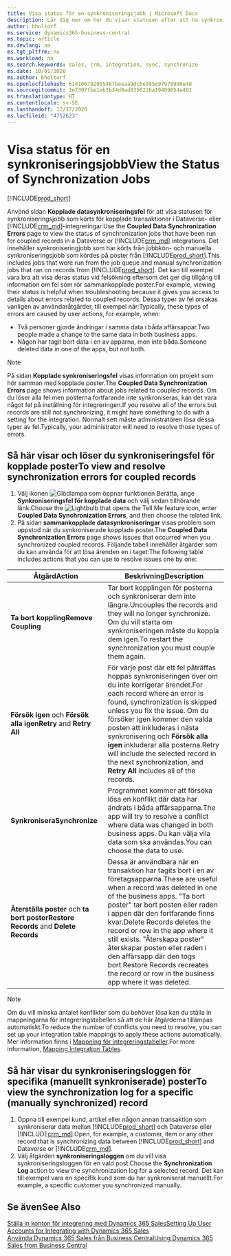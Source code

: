 ```yaml
---
title: Visa status för en synkroniseringsjobb | Microsoft Docs
description: Lär dig mer om hur du visar statusen efter att ha synkroniserat kopplade poster.
author: bholtorf
ms.service: dynamics365-business-central
ms.topic: article
ms.devlang: na
ms.tgt_pltfrm: na
ms.workload: na
ms.search.keywords: sales, crm, integration, sync, synchronize
ms.date: 10/01/2020
ms.author: bholtorf
ms.openlocfilehash: 614106792985487beeaa9dc6e995e97970996e48
ms.sourcegitcommit: 2e7307fbe1eb3b34d0ad9356226a19409054a402
ms.translationtype: HT
ms.contentlocale: sv-SE
ms.lasthandoff: 12/17/2020
ms.locfileid: "4752623"
---
```

# <a name="view-the-status-of-synchronization-jobs"></a><span data-ttu-id="e7634-103">Visa status för en synkroniseringsjobb</span><span class="sxs-lookup"><span data-stu-id="e7634-103">View the Status of Synchronization Jobs</span></span>
[!INCLUDE[prod_short](includes/cc_data_platform_banner.md)]

<span data-ttu-id="e7634-104">Anvönd sidan **Kopplade datasynkroniseringsfel** för att visa statusen för synkroniseringsjobb som körts för kopplade transaktioner i Dataverse- eller [!INCLUDE[crm_md](includes/crm_md.md)]-integreringar.</span><span class="sxs-lookup"><span data-stu-id="e7634-104">Use the **Coupled Data Synchronization Errors** page to view the status of synchronization jobs that have been run for coupled records in a Dataverse or [!INCLUDE[crm_md](includes/crm_md.md)] integrations.</span></span> <span data-ttu-id="e7634-105">Det innehåller synkroniseringjobb som har körts från jobbkön- och manuella synkroniseringsjobb som kördes på poster från [!INCLUDE[prod_short](includes/prod_short.md)].</span><span class="sxs-lookup"><span data-stu-id="e7634-105">This includes jobs that were run from the job queue and manual synchronization jobs that ran on records from [!INCLUDE[prod_short](includes/prod_short.md)].</span></span> <span data-ttu-id="e7634-106">Det kan till exempel vara bra att visa deras status vid felsökning eftersom det ger dig tillgång till information om fel som rör sammankopplade poster.</span><span class="sxs-lookup"><span data-stu-id="e7634-106">For example, viewing their status is helpful when troubleshooting because it gives you access to details about errors related to coupled records.</span></span> <span data-ttu-id="e7634-107">Dessa typer av fel orsakas vanligen av användaråtgärder, till exempel när:</span><span class="sxs-lookup"><span data-stu-id="e7634-107">Typically, these types of errors are caused by user actions, for example, when:</span></span>  

* <span data-ttu-id="e7634-108">Två personer gjorde ändringar i samma data i båda affärsappar.</span><span class="sxs-lookup"><span data-stu-id="e7634-108">Two people made a change to the same data in both business apps.</span></span>
* <span data-ttu-id="e7634-109">Någon har tagit bort data i en av apparna, men inte båda.</span><span class="sxs-lookup"><span data-stu-id="e7634-109">Someone deleted data in one of the apps, but not both.</span></span>

> [!Note]
> <span data-ttu-id="e7634-110">På sidan **Kopplade synkroniseringsfel** visas information om projekt som hör samman med kopplade poster.</span><span class="sxs-lookup"><span data-stu-id="e7634-110">The **Coupled Data Synchronization Errors** page shows information about jobs related to coupled records.</span></span> <span data-ttu-id="e7634-111">Om du löser alla fel men posterna fortfarande inte synkroniseras, kan det vara något fel på inställning för integreringen.</span><span class="sxs-lookup"><span data-stu-id="e7634-111">If you resolve all of the errors but records are still not synchronizing, it might have something to do with a setting for the integration.</span></span> <span data-ttu-id="e7634-112">Normalt sett måste administratören lösa dessa typer av fel.</span><span class="sxs-lookup"><span data-stu-id="e7634-112">Typically, your administrator will need to resolve those types of errors.</span></span>   

<!--

> [!VIDEO https://go.microsoft.com/fwlink/?linkid=2098171]

-->

## <a name="to-view-and-resolve-synchronization-errors-for-coupled-records"></a><span data-ttu-id="e7634-113">Så här visar och löser du synkroniseringsfel för kopplade poster</span><span class="sxs-lookup"><span data-stu-id="e7634-113">To view and resolve synchronization errors for coupled records</span></span>
1. <span data-ttu-id="e7634-114">Välj ikonen ![Glödlampa som öppnar funktionen Berätta](media/ui-search/search_small.png "Berätta vad du vill göra"), ange **Synkroniseringsfel för kopplade data** och välj sedan tillhörande länk.</span><span class="sxs-lookup"><span data-stu-id="e7634-114">Choose the ![Lightbulb that opens the Tell Me feature](media/ui-search/search_small.png "Tell me what you want to do") icon, enter **Coupled Data Synchronization Errors**, and then choose the related link.</span></span>
2. <span data-ttu-id="e7634-115">På sidan **sammankopplade datasynkroniseringar** visas problem som uppstod när du synkroniserade kopplade poster.</span><span class="sxs-lookup"><span data-stu-id="e7634-115">The **Coupled Data Synchronization Errors** page shows issues that occurred when you synchronized coupled records.</span></span> <span data-ttu-id="e7634-116">Följande tabell innehåller åtgärder som du kan använda för att lösa ärenden en i taget:</span><span class="sxs-lookup"><span data-stu-id="e7634-116">The following table includes actions that you can use to resolve issues one by one:</span></span>

|<span data-ttu-id="e7634-117">Åtgärd</span><span class="sxs-lookup"><span data-stu-id="e7634-117">Action</span></span>|<span data-ttu-id="e7634-118">Beskrivning</span><span class="sxs-lookup"><span data-stu-id="e7634-118">Description</span></span>|
|----|----|
|<span data-ttu-id="e7634-119">**Ta bort koppling**</span><span class="sxs-lookup"><span data-stu-id="e7634-119">**Remove Coupling**</span></span>|<span data-ttu-id="e7634-120">Tar bort kopplingen för posterna och synkroniserar dem inte längre.</span><span class="sxs-lookup"><span data-stu-id="e7634-120">Uncouples the records and they will no longer synchronize.</span></span> <span data-ttu-id="e7634-121">Om du vill starta om synkroniseringen måste du koppla dem igen.</span><span class="sxs-lookup"><span data-stu-id="e7634-121">To restart the synchronization you must couple them again.</span></span> |
|<span data-ttu-id="e7634-122">**Försök igen** och **Försök alla igen**</span><span class="sxs-lookup"><span data-stu-id="e7634-122">**Retry** and **Retry All**</span></span>|<span data-ttu-id="e7634-123">För varje post där ett fel påträffas hoppas synkroniseringen över om du inte korrigerar ärendet.</span><span class="sxs-lookup"><span data-stu-id="e7634-123">For each record where an error is found, synchronization is skipped unless you fix the issue.</span></span> <span data-ttu-id="e7634-124">Om du försöker igen kommer den valda posten att inkluderas i nästa synkronisering och **Försök alla igen** inkluderar alla posterna.</span><span class="sxs-lookup"><span data-stu-id="e7634-124">Retry will include the selected record in the next synchronization, and **Retry All** includes all of the records.</span></span>|
|<span data-ttu-id="e7634-125">**Synkronisera**</span><span class="sxs-lookup"><span data-stu-id="e7634-125">**Synchronize**</span></span>|<span data-ttu-id="e7634-126">Programmet kommer att försöka lösa en konflikt där data har ändrats i båda affärsapparna.</span><span class="sxs-lookup"><span data-stu-id="e7634-126">The app will try to resolve a conflict where data was changed in both business apps.</span></span> <span data-ttu-id="e7634-127">Du kan välja vila data som ska användas.</span><span class="sxs-lookup"><span data-stu-id="e7634-127">You can choose the data to use.</span></span>|
|<span data-ttu-id="e7634-128">**Återställa poster** och **ta bort poster**</span><span class="sxs-lookup"><span data-stu-id="e7634-128">**Restore Records** and **Delete Records**</span></span>|<span data-ttu-id="e7634-129">Dessa är användbara när en transaktion har tagits bort i en av företagsapparna.</span><span class="sxs-lookup"><span data-stu-id="e7634-129">These are useful when a record was deleted in one of the business apps.</span></span> <span data-ttu-id="e7634-130">"Ta bort poster" tar bort posten eller raden i appen där den fortfarande finns kvar.</span><span class="sxs-lookup"><span data-stu-id="e7634-130">Delete Records deletes the record or row in the app where it still exists.</span></span> <span data-ttu-id="e7634-131">"Återskapa poster" återskapar posten eller raden i den affärsapp där den togs bort.</span><span class="sxs-lookup"><span data-stu-id="e7634-131">Restore Records recreates the record or row in the business app where it was deleted.</span></span>|

> [!NOTE]
> <span data-ttu-id="e7634-132">Om du vill minska antalet konflikter som du behöver lösa kan du ställa in mappningarna för integreringstabellen så att de här åtgärderna tillämpas automatiskt.</span><span class="sxs-lookup"><span data-stu-id="e7634-132">To reduce the number of conflicts you need to resolve, you can set up your integration table mappings to apply these actions automatically.</span></span> <span data-ttu-id="e7634-133">Mer information finns i [Mappning för integreringstabeller](admin-how-to-modify-table-mappings-for-synchronization.md#mapping-integration-tables).</span><span class="sxs-lookup"><span data-stu-id="e7634-133">For more information, [Mapping Integration Tables](admin-how-to-modify-table-mappings-for-synchronization.md#mapping-integration-tables).</span></span>

## <a name="to-view-the-synchronization-log-for-a-specific-manually-synchronized-record"></a><span data-ttu-id="e7634-134">Så här visar du synkroniseringsloggen för specifika (manuellt synkroniserade) poster</span><span class="sxs-lookup"><span data-stu-id="e7634-134">To view the synchronization log for a specific (manually synchronized) record</span></span>
1. <span data-ttu-id="e7634-135">Öppna till exempel kund, artikel eller någon annan transaktion som synkroniserar data mellan [!INCLUDE[prod_short](includes/prod_short.md)] och Dataverse eller [!INCLUDE[crm_md](includes/crm_md.md)].</span><span class="sxs-lookup"><span data-stu-id="e7634-135">Open, for example, a customer, item or any other record that is synchronizing data between [!INCLUDE[prod_short](includes/prod_short.md)] and Dataverse or [!INCLUDE[crm_md](includes/crm_md.md)].</span></span>
2. <span data-ttu-id="e7634-136">Välj åtgärden **synkroniseringsloggen** om du vill visa synkroniseringsloggen för en vald post.</span><span class="sxs-lookup"><span data-stu-id="e7634-136">Choose the **Synchronization Log** action to view the synchronization log for a selected record.</span></span> <span data-ttu-id="e7634-137">Det kan till exempel vara en specifik kund som du har synkroniserat manuellt.</span><span class="sxs-lookup"><span data-stu-id="e7634-137">For example, a specific customer you synchronized manually.</span></span>

## <a name="see-also"></a><span data-ttu-id="e7634-138">Se även</span><span class="sxs-lookup"><span data-stu-id="e7634-138">See Also</span></span>  
[<span data-ttu-id="e7634-139">Ställa in konton för integrering med Dynamics 365 Sales</span><span class="sxs-lookup"><span data-stu-id="e7634-139">Setting Up User Accounts for Integrating with Dynamics 365 Sales</span></span>](admin-setting-up-integration-with-dynamics-sales.md)  
[<span data-ttu-id="e7634-140">Använda Dynamics 365 Sales från Business Central</span><span class="sxs-lookup"><span data-stu-id="e7634-140">Using Dynamics 365 Sales from Business Central</span></span>](marketing-integrate-dynamicscrm.md)
